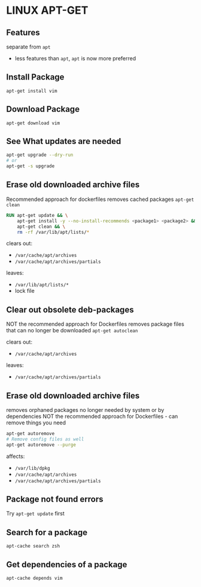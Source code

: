 # LINUX APT-GET

## Features
separate from `apt`
- less features than `apt`, `apt` is now more preferred

## Install Package

`apt-get install vim`

## Download Package

`apt-get download vim`

## See What updates are needed

```bash
apt-get upgrade --dry-run
# or
apt-get -s upgrade
```

## Erase old downloaded archive files
Recommended approach for dockerfiles
removes cached packages
`apt-get clean`

```Dockerfile
RUN apt-get update && \
    apt-get install -y --no-install-recommends <package1> <package2> && \
    apt-get clean && \
    rm -rf /var/lib/apt/lists/*
```

clears out:
- `/var/cache/apt/archives`
- `/var/cache/apt/archives/partials`

leaves:
- `/var/lib/apt/lists/*`
- lock file


## Clear out obsolete deb-packages
NOT the recommended approach for Dockerfiles
removes package files that can no longer be downloaded
`apt-get autoclean`

clears out:
- `/var/cache/apt/archives`

leaves:
- `/var/cache/apt/archives/partials`


## Erase old downloaded archive files
removes orphaned packages no longer needed by system or by dependencies
NOT the recommended approach for Dockerfiles - can remove things you need

```bash
apt-get autoremove
# Remove config files as well
apt-get autoremove --purge
```

affects:
- `/var/lib/dpkg`
- `/var/cache/apt/archives`
- `/var/cache/apt/archives/partials`

## Package not found errors

Try `apt-get update` first

## Search for a package

`apt-cache search zsh`

## Get dependencies of a package

`apt-cache depends vim`